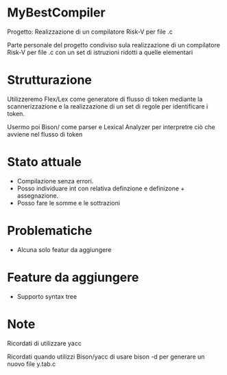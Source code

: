 # MyBestCompiler 

Progetto: Realizzazione di un compilatore Risk-V per file .c

Parte personale del progetto condiviso sula realizzazione di un compilatore Risk-V per file .c con un set di istruzioni ridotti a quelle elementari 

# Strutturazione

Utilizzeremo Flex/Lex come generatore di flusso di token mediante la scannerizzazione e la realizzazione di un set di regole per identificare i token.

Usermo poi Bison/ come parser e Lexical Analyzer per interpretre ciò che avviene nel flusso di token

# Stato attuale

- Compilazione senza errori.
- Posso individuare int con relativa definzione e definizone + assegnazione. 
- Posso fare le somme e le sottrazioni


# Problematiche 

- Alcuna solo featur da aggiungere

# Feature da aggiungere

- Supporto syntax tree

# Note 

Ricordati di utilizzare yacc

Ricordati quando utilizzi Bison/yacc di usare bison -d per generare un nuovo file y.tab.c 